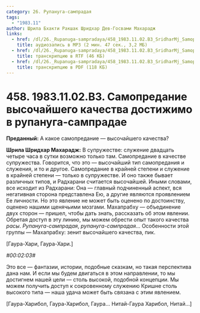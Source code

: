 ```yaml
---
category: 26. Рупануга-сампрадая
tags:
  - "1983.11"
author: Шрила Бхакти Ракшак Шридхар Дев-Госвами Махарадж
links:
  - href: /dl/26._Rupanuga-sampradaya/458_1983.11.02.B3_SridharMj_Samopredanie_vysochajshego_kachestva_dostizhimo_v_rupanuga-sampradae.mp3
    title: аудиозапись в MP3 (2 мин. 47 сек., 3,2 МБ)
  - href: /dl/26._Rupanuga-sampradaya/458_1983.11.02.B3_SridharMj_Samopredanie_vysochajshego_kachestva_dostizhimo_v_rupanuga-sampradae.rtf
    title: транскрипцию в RTF (46 КБ)
  - href: /dl/26._Rupanuga-sampradaya/458_1983.11.02.B3_SridharMj_Samopredanie_vysochajshego_kachestva_dostizhimo_v_rupanuga-sampradae.pdf
    title: транскрипцию в PDF (118 КБ)
---
```


# 458. 1983.11.02.B3. Самопредание высочайшего качества достижимо в рупануга-сампрадае

**Преданный:** А какое самопредание — высочайшего качества?

**Шрила Шридхар Махарадж:** В супружестве: служение двадцать четыре часа в сутки возможно только там. Самопредание в качестве супружества. Говорится, что это — высочайший тип самопредания и служения, и то и другое. Самопредание в крайней степени и служение в крайней степени — только в супружестве. И оно также бывает различных типов, и Радхарани считается высочайшей. Иными словами, все исходит из Радхарани: Она — главный подчиненный аспект, вся негативная сторона представлена Ею, а другие являются проявлением Ее личности. Но это явление не может быть оценено по достоинству, оценено нашими щенячьими мозгами. Махапрабху — объединение двух сторон — пришел, чтобы дать знать, рассказать об этом явлении. Обретая доступ в эту линию, мы можем обрести опыт такого качества *расы*. *Рупануга-сампрадая*, *рупануга-сампрадая*… Особенности этой группы — Махапрабху: зенит высочайшего качества, пик.

[Гаура-Хари, Гаура-Хари.]

*#00:02:03#*

Это все — фантазии, истории, подобные сказкам, но такая перспектива дана нам. И если мы будем двигаться в этом направлении, то мы достигнем нашей цели — столь высокой, подобной концепции. Мы можем получить доступ к сокровенному служению Кришне столь высокого типа — наша удача может быть связана с этим явлением.

[Гаура-Харибол, Гаура-Харибол, Гаура… Нитай-Гаура Харибол, Нитай…]

